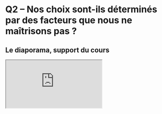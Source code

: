 # Q2 – Nos choix sont-ils déterminés par des facteurs que nous ne maîtrisons pas ?

## Le diaporama, support du cours

<iframe src="https://eyssette.github.io/marp-slides/slides/2021-2022/s2-ch3-q2-choix-determines.html"></iframe>
